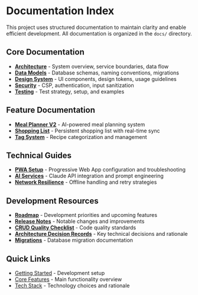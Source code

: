 # Documentation Index

This project uses structured documentation to maintain clarity and enable efficient development. All documentation is organized in the `docs/` directory.

## Core Documentation

- **[Architecture](docs/architecture.md)** - System overview, service boundaries, data flow
- **[Data Models](docs/data-models.md)** - Database schemas, naming conventions, migrations
- **[Design System](docs/design-system.md)** - UI components, design tokens, usage guidelines
- **[Security](docs/security.md)** - CSP, authentication, input sanitization
- **[Testing](docs/testing.md)** - Test strategy, setup, and examples

## Feature Documentation

- **[Meal Planner V2](docs/features/meal-planner-v2.md)** - AI-powered meal planning system
- **[Shopping List](docs/features/shopping-list.md)** - Persistent shopping list with real-time sync
- **[Tag System](docs/features/tag-system.md)** - Recipe categorization and management

## Technical Guides

- **[PWA Setup](docs/pwa.md)** - Progressive Web App configuration and troubleshooting
- **[AI Services](docs/ai-services.md)** - Claude API integration and prompt engineering
- **[Network Resilience](docs/network-resilience.md)** - Offline handling and retry strategies

## Development Resources

- **[Roadmap](docs/roadmap.md)** - Development priorities and upcoming features
- **[Release Notes](docs/release-notes.md)** - Notable changes and improvements
- **[CRUD Quality Checklist](docs/checklists/crud-quality.md)** - Code quality standards
- **[Architecture Decision Records](docs/adr/)** - Key technical decisions and rationale
- **[Migrations](docs/migrations/)** - Database migration documentation

## Quick Links

- [Getting Started](#quick-start) - Development setup
- [Core Features](#core-features) - Main functionality overview
- [Tech Stack](#tech-stack) - Technology choices and rationale
